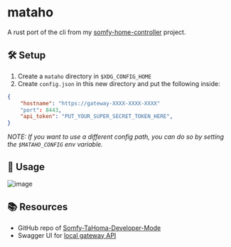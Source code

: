 # mataho

A rust port of the cli from my [somfy-home-controller](https://github.com/coko7/somfy-home-controller) project.

## 🛠️ Setup

1. Create a `mataho` directory in `$XDG_CONFIG_HOME`
2. Create `config.json` in this new directory and put the following inside:
```json
{
    "hostname": "https://gateway-XXXX-XXXX-XXXX"
    "port": 8443,
    "api_token": "PUT_YOUR_SUPER_SECRET_TOKEN_HERE",
}
```

*NOTE: If you want to use a different config path, you can do so by setting the `$MATAHO_CONFIG` env variable.*

## 🐚 Usage

![image](https://github.com/user-attachments/assets/700a0ed5-9225-4114-8bc7-2f90e0d2e384)

## 📚 Resources

- GitHub repo of [Somfy-TaHoma-Developer-Mode](https://github.com/Somfy-Developer/Somfy-TaHoma-Developer-Mode)
- Swagger UI for [local gateway API](https://somfy-developer.github.io/Somfy-TaHoma-Developer-Mode/)
